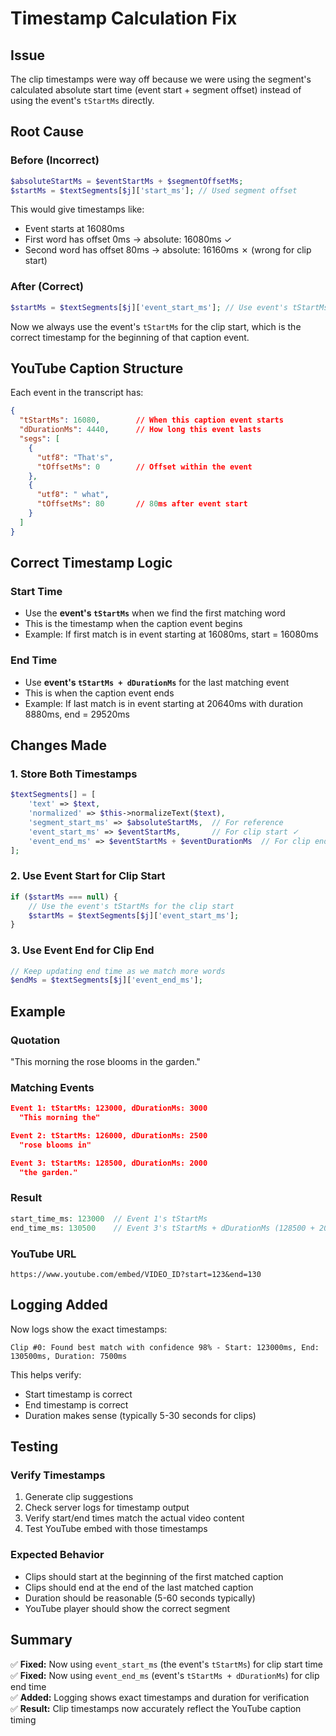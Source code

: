 # Timestamp Calculation Fix

## Issue
The clip timestamps were way off because we were using the segment's calculated absolute start time (event start + segment offset) instead of using the event's `tStartMs` directly.

## Root Cause

### Before (Incorrect)
```php
$absoluteStartMs = $eventStartMs + $segmentOffsetMs;
$startMs = $textSegments[$j]['start_ms']; // Used segment offset
```

This would give timestamps like:
- Event starts at 16080ms
- First word has offset 0ms → absolute: 16080ms ✓
- Second word has offset 80ms → absolute: 16160ms ✗ (wrong for clip start)

### After (Correct)
```php
$startMs = $textSegments[$j]['event_start_ms']; // Use event's tStartMs
```

Now we always use the event's `tStartMs` for the clip start, which is the correct timestamp for the beginning of that caption event.

## YouTube Caption Structure

Each event in the transcript has:
```json
{
  "tStartMs": 16080,        // When this caption event starts
  "dDurationMs": 4440,      // How long this event lasts
  "segs": [
    {
      "utf8": "That's",
      "tOffsetMs": 0        // Offset within the event
    },
    {
      "utf8": " what",
      "tOffsetMs": 80       // 80ms after event start
    }
  ]
}
```

## Correct Timestamp Logic

### Start Time
- Use the **event's `tStartMs`** when we find the first matching word
- This is the timestamp when the caption event begins
- Example: If first match is in event starting at 16080ms, start = 16080ms

### End Time
- Use **event's `tStartMs + dDurationMs`** for the last matching event
- This is when the caption event ends
- Example: If last match is in event starting at 20640ms with duration 8880ms, end = 29520ms

## Changes Made

### 1. Store Both Timestamps
```php
$textSegments[] = [
    'text' => $text,
    'normalized' => $this->normalizeText($text),
    'segment_start_ms' => $absoluteStartMs,  // For reference
    'event_start_ms' => $eventStartMs,       // For clip start ✓
    'event_end_ms' => $eventStartMs + $eventDurationMs  // For clip end ✓
];
```

### 2. Use Event Start for Clip Start
```php
if ($startMs === null) {
    // Use the event's tStartMs for the clip start
    $startMs = $textSegments[$j]['event_start_ms'];
}
```

### 3. Use Event End for Clip End
```php
// Keep updating end time as we match more words
$endMs = $textSegments[$j]['event_end_ms'];
```

## Example

### Quotation
"This morning the rose blooms in the garden."

### Matching Events
```json
Event 1: tStartMs: 123000, dDurationMs: 3000
  "This morning the"

Event 2: tStartMs: 126000, dDurationMs: 2500
  "rose blooms in"

Event 3: tStartMs: 128500, dDurationMs: 2000
  "the garden."
```

### Result
```php
start_time_ms: 123000  // Event 1's tStartMs
end_time_ms: 130500    // Event 3's tStartMs + dDurationMs (128500 + 2000)
```

### YouTube URL
```
https://www.youtube.com/embed/VIDEO_ID?start=123&end=130
```

## Logging Added

Now logs show the exact timestamps:
```
Clip #0: Found best match with confidence 98% - Start: 123000ms, End: 130500ms, Duration: 7500ms
```

This helps verify:
- Start timestamp is correct
- End timestamp is correct
- Duration makes sense (typically 5-30 seconds for clips)

## Testing

### Verify Timestamps
1. Generate clip suggestions
2. Check server logs for timestamp output
3. Verify start/end times match the actual video content
4. Test YouTube embed with those timestamps

### Expected Behavior
- Clips should start at the beginning of the first matched caption
- Clips should end at the end of the last matched caption
- Duration should be reasonable (5-60 seconds typically)
- YouTube player should show the correct segment

## Summary

✅ **Fixed:** Now using `event_start_ms` (the event's `tStartMs`) for clip start time  
✅ **Fixed:** Now using `event_end_ms` (event's `tStartMs + dDurationMs`) for clip end time  
✅ **Added:** Logging shows exact timestamps and duration for verification  
✅ **Result:** Clip timestamps now accurately reflect the YouTube caption timing
